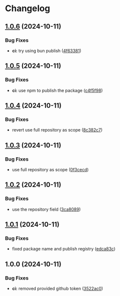 # Changelog

## [1.0.6](https://github.com/antoninguyot/led/compare/v1.0.5...v1.0.6) (2024-10-11)


### Bug Fixes

* **ci:** try using bun publish ([4f63381](https://github.com/antoninguyot/led/commit/4f63381865974d3ef4ff498d3922743bb3b57ab3))

## [1.0.5](https://github.com/antoninguyot/led/compare/v1.0.4...v1.0.5) (2024-10-11)


### Bug Fixes

* **ci:** use npm to publish the package ([c4f5f98](https://github.com/antoninguyot/led/commit/c4f5f98451170f961b8e9a1cc25265464ff2ae70))

## [1.0.4](https://github.com/antoninguyot/led/compare/v1.0.3...v1.0.4) (2024-10-11)


### Bug Fixes

* revert use full repository as scope ([8c382c7](https://github.com/antoninguyot/led/commit/8c382c728939d3f50cee43409453a22b07e2cb5d))

## [1.0.3](https://github.com/antoninguyot/led/compare/v1.0.2...v1.0.3) (2024-10-11)


### Bug Fixes

* use full repository as scope ([0f3cecd](https://github.com/antoninguyot/led/commit/0f3cecda92d16e1b2fd782a212c93d7305f7e7ec))

## [1.0.2](https://github.com/antoninguyot/led/compare/v1.0.1...v1.0.2) (2024-10-11)


### Bug Fixes

* use the repository field ([3ca8089](https://github.com/antoninguyot/led/commit/3ca808995e96006677a10555ffade3cd38f49972))

## [1.0.1](https://github.com/antoninguyot/led/compare/v1.0.0...v1.0.1) (2024-10-11)


### Bug Fixes

* fixed package name and publish registry ([edca83c](https://github.com/antoninguyot/led/commit/edca83cb337adedeabe284dfca0af38819ce17d5))

## 1.0.0 (2024-10-11)


### Bug Fixes

* **ci:** removed provided github token ([3522ac0](https://github.com/antoninguyot/led/commit/3522ac0a6255cdd409c785ab24d64be4b0416796))
